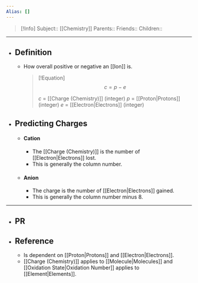 ```yaml
---
Alias: []
---
```

> [!Info]
> Subject:: [[Chemistry]]
> Parents:: 
> Friends:: 
> Children:: 
---
- ## Definition
	- How overall positive or negative an [[Ion]] is.
	  > [!Equation]
	  > $$c=p-e$$
	  > 
	  > $c$ = [[Charge (Chemistry)]] (integer)
	  > $p$ = [[Proton|Protons]] (integer)
	  > $e$ = [[Electron|Electrons]] (integer)
- ## Predicting Charges
	- #### Cation
		- The [[Charge (Chemistry)]] is the number of [[Electron|Electrons]] lost.
		- This is generally the column number.
	- #### Anion
		- The charge is the number of [[Electron|Electrons]] gained.
		- This is generally the column number minus 8.
---
- ## PR
- ## Reference
	- Is dependent on [[Proton|Protons]] and [[Electron|Electrons]].
	- [[Charge (Chemistry)]] applies to [[Molecule|Molecules]] and [[Oxidation State|Oxidation Number]] applies to [[Element|Elements]].
